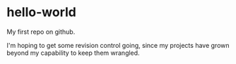 # hello-world
My first repo on github.

I'm hoping to get some revision control going, since my projects have grown beyond my capability to keep them wrangled.
